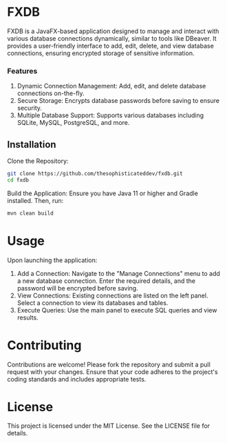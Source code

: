# FXDB

FXDB is a JavaFX-based application designed to manage and interact with various database connections dynamically, similar to tools like DBeaver. It provides a user-friendly interface to add, edit, delete, and view database connections, ensuring encrypted storage of sensitive information.

### Features
 1. Dynamic Connection Management: Add, edit, and delete database connections on-the-fly.
 2. Secure Storage: Encrypts database passwords before saving to ensure security.
 3. Multiple Database Support: Supports various databases including SQLite, MySQL, PostgreSQL, and more.

## Installation
Clone the Repository:

```bash
git clone https://github.com/thesophisticateddev/fxdb.git
cd fxdb
```

Build the Application: Ensure you have Java 11 or higher and Gradle installed. Then, run:

```bash
mvn clean build
```


# Usage
Upon launching the application:

1. Add a Connection: Navigate to the "Manage Connections" menu to add a new database connection. Enter the required details, and the password will be encrypted before saving.
2. View Connections: Existing connections are listed on the left panel. Select a connection to view its databases and tables.
3. Execute Queries: Use the main panel to execute SQL queries and view results.


# Contributing
Contributions are welcome! Please fork the repository and submit a pull request with your changes. Ensure that your code adheres to the project's coding standards and includes appropriate tests.

# License
This project is licensed under the MIT License. See the LICENSE file for details.